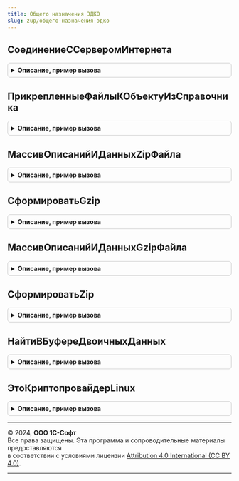 ```yaml
---
title: Общего назначения ЭДКО
slug: zup/общего-назначения-эдко
---
```



## СоединениеССерверомИнтернета
<details style="margin: 1em 0; padding: 0.5em; border: 1px solid #ccc; border-radius: 6px;">

<summary style="font-weight: bold; cursor: pointer;">Описание, пример вызова</summary>

```bsl

// Устанавливает соединение с сервером Интернета по протоколу HTTP(s).
//
// Параметры:
//  URL                 - Строка - url сервера в формате [Протокол://]<Сервер>/.
//  ПараметрыСоединения - Структуруа - дополнительные параметры для "тонкой" настройки.
//    * Таймаут - Число - определяет время ожидания осуществляемого соединения и операций, в секундах.
//
Функция СоединениеССерверомИнтернета(URL, ПараметрыСоединения = Неопределено) Экспорт
```

Пример вызова
```bsl
Результат = ОбщегоНазначенияЭДКО.СоединениеССерверомИнтернета(URL, ПараметрыСоединения);
```
</details>

## ПрикрепленныеФайлыКОбъектуИзСправочника
<details style="margin: 1em 0; padding: 0.5em; border: 1px solid #ccc; border-radius: 6px;">

<summary style="font-weight: bold; cursor: pointer;">Описание, пример вызова</summary>

```bsl

// Возвращает записи присоединенных файлов объекта.
//
// Параметры:
//  Объект                       - Ссылка - ссылка на объект, который может содержать присоединенные файлы,
//                               - Массив - массив ссылок на объекты.
//  ИменаСправочников            - Строка - имена справочников присоединенных файлов через запятую, при пустом значении
//                                 используется имя справочника по умолчанию,
//                               - Неопределено - использовать имя справочника по умолчанию,
//                                 при равенстве Неопределено параметров ИменаСправочников, ИсходноеИмяФайла,
//                                 ПоляПрисоединенногоФайла и если в параметре Объект передан не массив, в параметре
//                                 ВключатьПомеченныеНаУдаление передана Истина, используется стандартная процедура,
//                                 возвращающая массив ссылок на присоединенные файлы из всех справочников присоединенных
//                                 файлов объекта.
//  ИсходноеИмяФайла             - Строка - исходное имя присоединенного файла, хранимое в ресурсе ИсходноеИмяФайла,
//                                 не ограничено 150 символами, как имя файла без расширения в стандартном реквизите Наименование,
//                                 при пустом значении возвращаются все файлы,
//                               - Неопределено - вернуть все файлы, см. также ИменаСправочников.
//  ПоляПрисоединенногоФайла     - Строка - возвращаемые поля справочника присоединенных файлов через запятую,
//                                 при непустом значении возвращается таблица значений, первая колонка содержит ссылку
//                                 на присоединенный файл, следующие колонки соответствуют перечисленным полям
//                                 справочника, при пустом значении возвращается массив ссылок на присоединенные файлы.
//                                 Неопределено - вернуть только ссылки на присоединенные файлы,
//                                 см. также ИменаСправочников.
//  ВключатьПомеченныеНаУдаление - Булево - при значении Истина возвращать также помеченные на удаление.
//
// Возвращаемое значение:
//  Массив                       - массив ссылок на присоединенные файлы, возвращается при пустом значении
//                                 ПоляПрисоединенногоФайла,
//  ТаблицаЗначений              - таблица со ссылками на присоединенные файлы в первой колонке, значениями
//                                 перечисленных в ПоляПрисоединенногоФайла полей справочника присоединенных файлов
//                                 в следующих колонках.
//
Функция ПрикрепленныеФайлыКОбъектуИзСправочника( Экспорт
```

Пример вызова
```bsl
Результат = ОбщегоНазначенияЭДКО.ПрикрепленныеФайлыКОбъектуИзСправочника();
```
</details>

## МассивОписанийИДанныхZipФайла
<details style="margin: 1em 0; padding: 0.5em; border: 1px solid #ccc; border-radius: 6px;">

<summary style="font-weight: bold; cursor: pointer;">Описание, пример вызова</summary>

```bsl

// Возвращает массив с описаниями и данными файлов внутри архива zip.
//
// Параметры:
//  ИмяФайлаПотокИлиДвоичныеДанные - Строка, Поток, ДвоичныеДанные - zip-архив.
//  ВозвращатьМассивПриОшибке      - Булево - возвращать массив прочитанной информации о файлах, если формат
//                                   последнего файла некорректный и количество корректных файлов больше нуля.
//
// Возвращаемое значение:
//  Массив       - информация о файлах в архиве.
//    * ФорматНеПоддерживается   - Булево - формат файла некорректный, обработка на этом файле прекращается.
//    * Версия                   - Число.
//    * МетодСжатия              - Число - 0 - без сжатия, 8 - Deflate.
//    * Дата                     - Дата.
//    * КонтрольнаяСумма         - Число.
//    * ДлинаРаспакованныхДанных - Число.
//    * ИмяФайла                 - Строка.
//    * УпакованныеДанные        - БуферДвоичныхДанных.
//  Неопределено - формат последнего файла некорректный и значение параметра ВозвращатьМассивПриОшибке равно Ложь
//                 либо архив не содержит корректных файлов.
//
Функция МассивОписанийИДанныхZipФайла(ИмяФайлаПотокИлиДвоичныеДанные, ВозвращатьМассивПриОшибке = Ложь) Экспорт
```

Пример вызова
```bsl
Результат = ОбщегоНазначенияЭДКО.МассивОписанийИДанныхZipФайла(ИмяФайлаПотокИлиДвоичныеДанные, ВозвращатьМассивПриОшибке);
```
</details>

## СформироватьGzip
<details style="margin: 1em 0; padding: 0.5em; border: 1px solid #ccc; border-radius: 6px;">

<summary style="font-weight: bold; cursor: pointer;">Описание, пример вызова</summary>

```bsl

// По описаниям и данным файлов записывает архив gzip (формат обычно используется для сжатия одного файла).
//
//  МассивОписанийИДанных - Массив - информация о файлах в архиве.
//    * МетодСжатия              - Число - 8 - Deflate.
//    * Дата                     - Дата.
//    * КонтрольнаяСумма         - Число.
//    * ДлинаРаспакованныхДанных - Число.
//    * ИмяФайла                 - Строка - может быть пустым.
//    * УпакованныеДанные        - БуферДвоичныхДанных.
//  ИмяФайлаИлиПоток      - Строка, Поток - файл для сохранения gzip-архива.
//
Процедура СформироватьGzip(МассивОписанийИДанных, ИмяФайлаИлиПоток) Экспорт
```

Пример вызова
```bsl
ОбщегоНазначенияЭДКО.СформироватьGzip(МассивОписанийИДанных, ИмяФайлаИлиПоток) 
```
</details>

## МассивОписанийИДанныхGzipФайла
<details style="margin: 1em 0; padding: 0.5em; border: 1px solid #ccc; border-radius: 6px;">

<summary style="font-weight: bold; cursor: pointer;">Описание, пример вызова</summary>

```bsl

// Возвращает массив с описаниями и данными файлов внутри архива gzip (формат обычно используется для сжатия одного
// файла).
//
// Параметры:
//  ИмяФайлаПотокИлиДвоичныеДанные - Строка, Поток, ДвоичныеДанные - gzip-архив.
//  ВозвращатьМассивПриОшибке      - Булево - возвращать массив прочитанной информации о файлах, если формат
//                                   последнего файла некорректный и количество корректных файлов больше нуля.
//  ИмяФайлаПоУмолчанию            - Строка - имя файла, возвращаемое, если имя файла в gzip-архиве не задано.
//
// Возвращаемое значение:
//  Массив       - информация о файлах в архиве.
//    * ФорматНеПоддерживается   - Булево - формат файла некорректный, обработка на этом файле прекращается.
//    * Версия                   - Число.
//    * МетодСжатия              - Число - 8 - Deflate.
//    * Дата                     - Дата.
//    * КонтрольнаяСумма         - Число.
//    * ДлинаРаспакованныхДанных - Число.
//    * ИмяФайла                 - Строка - может быть не задано, тогда заполняется из ИмяФайлаПоУмолчанию.
//    * УпакованныеДанные        - БуферДвоичныхДанных.
//    * Комментарий              - Строка.
//  Неопределено - формат последнего файла некорректный и значение параметра ВозвращатьМассивПриОшибке равно Ложь
//                 либо архив не содержит корректных файлов.
//
Функция МассивОписанийИДанныхGzipФайла(ИмяФайлаПотокИлиДвоичныеДанные, ВозвращатьМассивПриОшибке = Ложь, Экспорт
```

Пример вызова
```bsl
Результат = ОбщегоНазначенияЭДКО.МассивОписанийИДанныхGzipФайла(ИмяФайлаПотокИлиДвоичныеДанные, ВозвращатьМассивПриОшибке, );
```
</details>

## СформироватьZip
<details style="margin: 1em 0; padding: 0.5em; border: 1px solid #ccc; border-radius: 6px;">

<summary style="font-weight: bold; cursor: pointer;">Описание, пример вызова</summary>

```bsl

// По описаниям и данным файлов записывает архив zip.
//
//  МассивОписанийИДанных - Массив - информация о файлах в архиве.
//    * МетодСжатия              - Число - 8 - Deflate.
//    * Дата                     - Дата.
//    * КонтрольнаяСумма         - Число.
//    * ДлинаРаспакованныхДанных - Число.
//    * ИмяФайла                 - Строка.
//    * УпакованныеДанные        - БуферДвоичныхДанных.
//  ИмяФайлаИлиПоток      - Строка, Поток - файл для сохранения gzip-архива.
//  КодировкаИменФайлов   - Строка - "cp866", свойственная более ранним версиям zip, или "utf-8", используемая
//                          по умолчанию объектами платформы "ЧтениеZipФайла" и "ЗаписьZipФайла".
//
Процедура СформироватьZip(МассивОписанийИДанных, ИмяФайлаИлиПоток, КодировкаИменФайлов = "utf-8") Экспорт
```

Пример вызова
```bsl
ОбщегоНазначенияЭДКО.СформироватьZip(МассивОписанийИДанных, ИмяФайлаИлиПоток, КодировкаИменФайлов);
```
</details>

## НайтиВБуфереДвоичныхДанных
<details style="margin: 1em 0; padding: 0.5em; border: 1px solid #ccc; border-radius: 6px;">

<summary style="font-weight: bold; cursor: pointer;">Описание, пример вызова</summary>

```bsl

// Поиск строки в буфере двоичных данных.
//
// Параметры:
//  Буфер      - БуферДвоичныхДанных - буфер для поиска.
//  СтрокаВHex - Строка - строка шестнадцатеричных символов.
//
// Возвращаемое значение:
//  Число        - индекс первой строки.
//  Неопределено - если строка не найдена в буфере.
Функция НайтиВБуфереДвоичныхДанных(Буфер, СтрокаВHex) Экспорт
```

Пример вызова
```bsl
Результат = ОбщегоНазначенияЭДКО.НайтиВБуфереДвоичныхДанных(Буфер, СтрокаВHex) 
```
</details>

## ЭтоКриптопровайдерLinux
<details style="margin: 1em 0; padding: 0.5em; border: 1px solid #ccc; border-radius: 6px;">

<summary style="font-weight: bold; cursor: pointer;">Описание, пример вызова</summary>

```bsl

// Проверяет, что следует использовать криптопровайдер с параметрами, применяемыми в Linux.
//
//  Возвращаемое значение - Булево - Истина для Linux и MacOS.
//
Функция ЭтоКриптопровайдерLinux() Экспорт
```

Пример вызова
```bsl
Результат = ОбщегоНазначенияЭДКО.ЭтоКриптопровайдерLinux() 
```
</details>

---

© 2024, **ООО 1С-Софт**  
Все права защищены. Эта программа и сопроводительные материалы предоставляются  
в соответствии с условиями лицензии [Attribution 4.0 International (CC BY 4.0)](https://creativecommons.org/licenses/by/4.0/legalcode).

---
